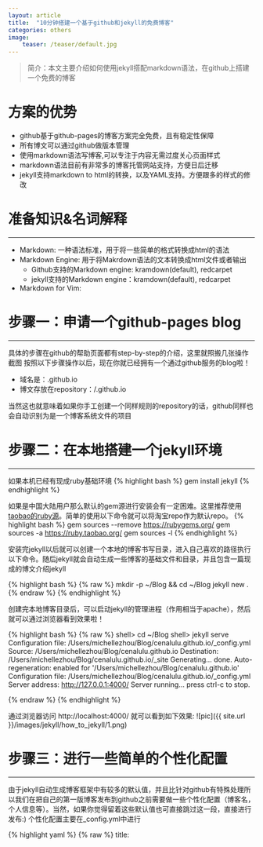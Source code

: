 ```yaml
---
layout: article
title:  "10分钟搭建一个基于github和jekyll的免费博客"
categories: others
image:
    teaser: /teaser/default.jpg
---
```


>简介：本文主要介绍如何使用jekyll搭配markdown语法，在github上搭建一个免费的博客


# 方案的优势
- github基于github-pages的博客方案完全免费，且有稳定性保障
- 所有博文可以通过github做版本管理
- 使用markdown语法写博客,可以专注于内容无需过度关心页面样式
- markdown语法目前有非常多的博客托管网站支持，方便日后迁移
- jekyll支持markdown to html的转换，以及YAML支持。方便跟多的样式的修改


# 准备知识&名词解释
---

- Markdown: 一种语法标准，用于将一些简单的格式转换成html的语法
- Markdown Engine: 用于将Makrdown语法的文本转换成html文件或者输出
    - Github支持的Markdown engine: kramdown(default), redcarpet
    - jekyll支持的Markdown engine：kramdown(default), redcarpet
- Markdown for Vim: 

# 步骤一：申请一个github-pages blog
---

具体的步骤在github的帮助页面都有step-by-step的介绍，这里就照搬几张操作截图
按照以下步骤操作以后，现在你就已经拥有一个通过github服务的blog啦！

- 域名是：<username>.github.io
- 博文存放在repository：<username>/<username>.github.io

当然这也就意味着如果你手工创建一个同样规则的repository的话，github同样也会自动识别为是一个博客系统文件的项目


# 步骤二：在本地搭建一个jekyll环境
---

如果本机已经有现成ruby基础环境
{% highlight bash %}
gem install jekyll
{% endhighlight %}

如果是中国大陆用户那么默认的gem源进行安装会有一定困难。这里推荐使用[taobao的ruby源](https://ruby.taobao.org/)。简单的使用以下命令就可以将淘宝repo作为默认repo。
{% highlight bash %}
gem sources --remove https://rubygems.org/
gem sources -a https://ruby.taobao.org/
gem sources -l
{% endhighlight %}

安装完jekyll以后就可以创建一个本地的博客书写目录，进入自己喜欢的路径执行以下命令。随后jekyll就会自动生成一些博客的基础文件和目录，并且包含一篇现成的博文介绍jekyll

{% highlight bash %}
{% raw %}
mkdir -p ~/Blog && cd ~/Blog
jekyll new .
{% endraw %}
{% endhighlight %}


创建完本地博客目录后，可以启动jekyll的管理进程（作用相当于apache），然后就可以通过浏览器看到效果啦！

{% highlight bash %}
{% raw %}
shell> cd ~/Blog
shell> jekyll serve
Configuration file: /Users/michellezhou/Blog/cenalulu.github.io/_config.yml
Source: /Users/michellezhou/Blog/cenalulu.github.io
Destination: /Users/michellezhou/Blog/cenalulu.github.io/_site
Generating...
done.
Auto-regeneration: enabled for '/Users/michellezhou/Blog/cenalulu.github.io'
Configuration file: /Users/michellezhou/Blog/cenalulu.github.io/_config.yml
Server address: http://127.0.0.1:4000/
Server running... press ctrl-c to stop.

{% endraw %}
{% endhighlight %}


通过浏览器访问 http://localhost:4000/ 就可以看到如下效果:
![pic]({{ site.url }}/images/jekyll/how_to_jekyll/1.png)


# 步骤三：进行一些简单的个性化配置
---

由于jekyll自动生成博客框架中有较多的默认值，并且比针对github有特殊处理所以我们在把自己的第一版博客发布到github之前需要做一些个性化配置（博客名，个人信息等）。当然，如果你觉得留着这些默认值也可直接跳过这一段，直接进行发布:)
个性化配置主要在_config.yml中进行

{% highlight yaml %}
{% raw %}
title: <title>
email: <email>
description: > # <description>
twitter_username: <twitter_username>
github_username:  <github_username>
kramdown:
  input: GFM
{% endraw %}
{% endhighlight %}


在post-list页面（也即index页面)增加excerpt（即文章简介功能）。将Blog根目录下的index.html中`site.pages`这一行下增加一行 {% raw %} `{{ post.excerpt }}` {% endraw %}


# Tips
---

- kramdown的语法，以及对Markdown的渲染和最基础的Markdown之间有一定差别，建议查阅[kramdown官方文档](http://kramdown.gettalong.org/quickref.html)
- 如果是Vim党，那么可以使用[vim-markdown](https://github.com/gabrielelana/vim-markdown)这个插件编辑Markdown文件
- jekyll的html渲染时还使用了基于liquid的模板语法，如果希望在文中输出例如 {% raw %} `{{ word_to_escape }}` {% endraw %} 这样的标签可以参考[stackoverflow上的回答](http://stackoverflow.com/questions/3426182/how-to-escape-liquid-template-tags)


## reference
---

1. <https://help.github.com/articles/using-jekyll-with-pages/>
2. [build blog with jekyll and github pages](http://www.smashingmagazine.com/2014/08/01/build-blog-jekyll-github-pages/)
3. [manage post ecerpt](http://melandri.net/2013/11/24/manage-posts-excerpt-in-jekyll/)



